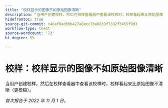 ```yaml
---
title: "校样显示的图像不如原始图像清晰"
description: “当用户创建校样，然后在校样查看器中查看该校样时，校样看起来比原始图像不清晰（更模糊）。”
hidefromtoc: true
source-git-commit: c46af0adbbb427a8acc7ba0833f7332f3455f9d3
workflow-type: tm+mt
source-wordcount: '73'
ht-degree: 5%

---
```



# 校样：校样显示的图像不如原始图像清晰

<!--This is on both the WF and WFP TOCs-->

当用户创建校样，然后在校样查看器中查看该校样时，校样看起来比原始图像不清晰（更模糊）。

_首次报告于 2022 年 11 月 1 日。_

